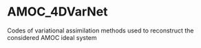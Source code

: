 # AMOC_4DVarNet
Codes of variational assimilation methods used to reconstruct the considered AMOC ideal system
